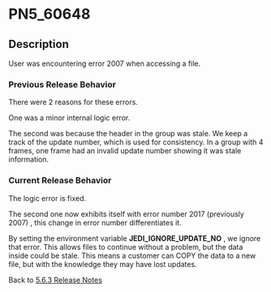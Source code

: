 # PN5_60648

<PageHeader />

## Description

User was encountering error 2007 when accessing a file.

### Previous Release Behavior

There were 2 reasons for these errors.

One was a minor internal logic error.

The second was because the header in the group was stale. We keep a track of the update number, which is used for consistency. In a group with 4 frames, one frame had an invalid update number showing it was stale information.

### Current Release Behavior

The logic error is fixed.

The second one now exhibits itself with error number 2017 (previously 2007) , this change in error number differentiates it.

By setting the environment variable **JEDI_IGNORE_UPDATE_NO** , we ignore that error. This allows files to continue without a problem, but the data inside could be stale. This means a customer can COPY the data to a new file, but with the knowledge they may have lost updates.  

Back to [5.6.3 Release Notes](./../README.md)

<PageFooter />
